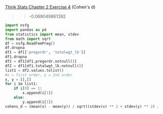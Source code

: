 [Think Stats Chapter 2 Exercise 4](http://greenteapress.com/thinkstats2/html/thinkstats2003.html#toc24) (Cohen's d)

>>-0.069049861392
```python
import nsfg
import pandas as pd
from statistics import mean, stdev
from math import sqrt
df = nsfg.ReadFemPreg()
df.dropna
df1 = df[['pregordr', 'totalwgt_lb']]
df1.dropna
df2 = df1[df1.pregordr.notnull()]
df2 = df1[df1.totalwgt_lb.notnull()]
list1 = df2.values.tolist()
#x = first order, y = 2nd order
x, y = [],[]
for i in list1:
    if i[0] == 1:
        x.append(i[1])
    else:
        y.append(i[1])
cohens_d = (mean(x) - mean(y)) / sqrt((stdev(x) ** 2 + stdev(y) ** 2) / 2.0)
```
